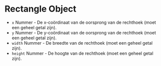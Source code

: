 # Rectangle Object

* `x` Nummer - De x-coördinaat van de oorsprong van de rechthoek (moet een geheel getal zijn).
* `y` Nummer - De y-coördinaat van de oorsprong van de rechthoek (moet een geheel getal zijn).
* `width` Nummer - De breedte van de rechthoek (moet een geheel getal zijn).
* `height` Nummer - De hoogte van de rechthoek (moet een geheel getal zijn).